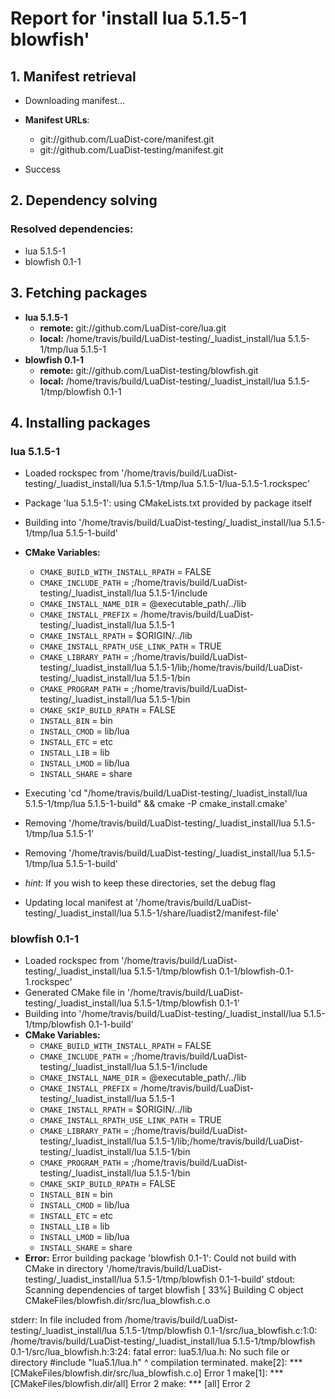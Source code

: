 # Report for 'install lua 5.1.5-1 blowfish'


## 1. Manifest retrieval

- Downloading manifest...

- **Manifest URLs**:
    - git://github.com/LuaDist-core/manifest.git
    - git://github.com/LuaDist-testing/manifest.git
- Success

## 2. Dependency solving


### Resolved dependencies:
- lua 5.1.5-1
- blowfish 0.1-1

## 3. Fetching packages

- **lua 5.1.5-1**
    - **remote:** git://github.com/LuaDist-core/lua.git
    - **local:** /home/travis/build/LuaDist-testing/_luadist_install/lua 5.1.5-1/tmp/lua 5.1.5-1
- **blowfish 0.1-1**
    - **remote:** git://github.com/LuaDist-testing/blowfish.git
    - **local:** /home/travis/build/LuaDist-testing/_luadist_install/lua 5.1.5-1/tmp/blowfish 0.1-1

## 4. Installing packages


### lua 5.1.5-1
- Loaded rockspec from '/home/travis/build/LuaDist-testing/_luadist_install/lua 5.1.5-1/tmp/lua 5.1.5-1/lua-5.1.5-1.rockspec'
- Package 'lua 5.1.5-1': using CMakeLists.txt provided by package itself
- Building into '/home/travis/build/LuaDist-testing/_luadist_install/lua 5.1.5-1/tmp/lua 5.1.5-1-build'
- **CMake Variables:**
    - `CMAKE_BUILD_WITH_INSTALL_RPATH` = FALSE
    - `CMAKE_INCLUDE_PATH` = ;/home/travis/build/LuaDist-testing/_luadist_install/lua 5.1.5-1/include
    - `CMAKE_INSTALL_NAME_DIR` = @executable_path/../lib
    - `CMAKE_INSTALL_PREFIX` = /home/travis/build/LuaDist-testing/_luadist_install/lua 5.1.5-1
    - `CMAKE_INSTALL_RPATH` = $ORIGIN/../lib
    - `CMAKE_INSTALL_RPATH_USE_LINK_PATH` = TRUE
    - `CMAKE_LIBRARY_PATH` = ;/home/travis/build/LuaDist-testing/_luadist_install/lua 5.1.5-1/lib;/home/travis/build/LuaDist-testing/_luadist_install/lua 5.1.5-1/bin
    - `CMAKE_PROGRAM_PATH` = ;/home/travis/build/LuaDist-testing/_luadist_install/lua 5.1.5-1/bin
    - `CMAKE_SKIP_BUILD_RPATH` = FALSE
    - `INSTALL_BIN` = bin
    - `INSTALL_CMOD` = lib/lua
    - `INSTALL_ETC` = etc
    - `INSTALL_LIB` = lib
    - `INSTALL_LMOD` = lib/lua
    - `INSTALL_SHARE` = share
- Executing 'cd "/home/travis/build/LuaDist-testing/_luadist_install/lua 5.1.5-1/tmp/lua 5.1.5-1-build" && cmake -P cmake_install.cmake'
- Removing '/home/travis/build/LuaDist-testing/_luadist_install/lua 5.1.5-1/tmp/lua 5.1.5-1'
- Removing '/home/travis/build/LuaDist-testing/_luadist_install/lua 5.1.5-1/tmp/lua 5.1.5-1-build'

- *hint:* If you wish to keep these directories, set the debug flag
- Updating local manifest at '/home/travis/build/LuaDist-testing/_luadist_install/lua 5.1.5-1/share/luadist2/manifest-file'

### blowfish 0.1-1
- Loaded rockspec from '/home/travis/build/LuaDist-testing/_luadist_install/lua 5.1.5-1/tmp/blowfish 0.1-1/blowfish-0.1-1.rockspec'
- Generated CMake file in '/home/travis/build/LuaDist-testing/_luadist_install/lua 5.1.5-1/tmp/blowfish 0.1-1'
- Building into '/home/travis/build/LuaDist-testing/_luadist_install/lua 5.1.5-1/tmp/blowfish 0.1-1-build'
- **CMake Variables:**
    - `CMAKE_BUILD_WITH_INSTALL_RPATH` = FALSE
    - `CMAKE_INCLUDE_PATH` = ;/home/travis/build/LuaDist-testing/_luadist_install/lua 5.1.5-1/include
    - `CMAKE_INSTALL_NAME_DIR` = @executable_path/../lib
    - `CMAKE_INSTALL_PREFIX` = /home/travis/build/LuaDist-testing/_luadist_install/lua 5.1.5-1
    - `CMAKE_INSTALL_RPATH` = $ORIGIN/../lib
    - `CMAKE_INSTALL_RPATH_USE_LINK_PATH` = TRUE
    - `CMAKE_LIBRARY_PATH` = ;/home/travis/build/LuaDist-testing/_luadist_install/lua 5.1.5-1/lib;/home/travis/build/LuaDist-testing/_luadist_install/lua 5.1.5-1/bin
    - `CMAKE_PROGRAM_PATH` = ;/home/travis/build/LuaDist-testing/_luadist_install/lua 5.1.5-1/bin
    - `CMAKE_SKIP_BUILD_RPATH` = FALSE
    - `INSTALL_BIN` = bin
    - `INSTALL_CMOD` = lib/lua
    - `INSTALL_ETC` = etc
    - `INSTALL_LIB` = lib
    - `INSTALL_LMOD` = lib/lua
    - `INSTALL_SHARE` = share
- **Error:** Error building package 'blowfish 0.1-1': Could not build with CMake in directory '/home/travis/build/LuaDist-testing/_luadist_install/lua 5.1.5-1/tmp/blowfish 0.1-1-build'
stdout:
Scanning dependencies of target blowfish
[ 33%] Building C object CMakeFiles/blowfish.dir/src/lua_blowfish.c.o

stderr:
In file included from /home/travis/build/LuaDist-testing/_luadist_install/lua 5.1.5-1/tmp/blowfish 0.1-1/src/lua_blowfish.c:1:0:
/home/travis/build/LuaDist-testing/_luadist_install/lua 5.1.5-1/tmp/blowfish 0.1-1/src/lua_blowfish.h:3:24: fatal error: lua5.1/lua.h: No such file or directory
 #include "lua5.1/lua.h"
                        ^
compilation terminated.
make[2]: *** [CMakeFiles/blowfish.dir/src/lua_blowfish.c.o] Error 1
make[1]: *** [CMakeFiles/blowfish.dir/all] Error 2
make: *** [all] Error 2

